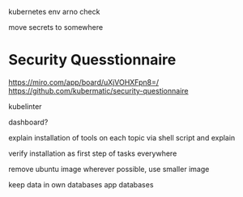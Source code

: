 
kubernetes env
arno check


move secrets to somewhere

# Security Quesstionnaire
https://miro.com/app/board/uXjVOHXFpn8=/
https://github.com/kubermatic/security-questionnaire

kubelinter

dashboard?


explain installation of tools on each topic via shell script and explain

verify installation as first step of tasks everywhere

remove ubuntu image wherever possible, use smaller image

keep data in own databases app databases